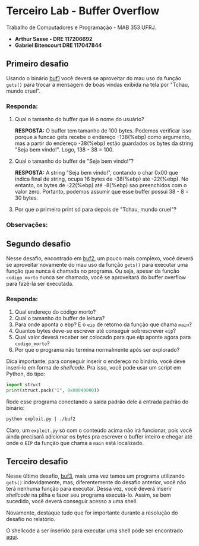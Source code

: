 # Terceiro Lab - Buffer Overflow
Trabalho de Computadores e Programação - MAB 353 UFRJ.
* **Arthur Sasse - DRE 117206692**
* **Gabriel Bitencourt DRE 117047844**

## Primeiro desafio
Usando o binário [buf1](./buf1) você deverá se aproveitar do mau uso da função `gets()` para trocar a mensagem de boas vindas exibida na tela por "Tchau, mundo cruel".

### Responda:
1. Qual o tamanho do buffer que lê o nome do usuário?
   
    **RESPOSTA:** O buffer tem tamanho de 100 bytes. Podemos verificar isso porque a funcao gets recebe o endereço -138(%ebp) como argumento, mas a partir do endereço -38(%ebp) estão guardados os bytes da string "Seja bem vindo!". Logo, 138 - 38 = 100.

2. Qual o tamanho do buffer de "Seja bem vindo!"?
   
   **RESPOSTA:** A string "Seja bem vindo!", contando o char 0x00 que indica final de string, ocupa 16 bytes de -38(%ebp) até -22(%ebp). No entanto, os bytes de -22(%ebp) até -8(%ebp) sao preenchidos com o valor zero. Portanto, podemos assumir que esse buffer possui 38 - 8 = 30 bytes.
   
3. Por que o primeiro print só para depois de "Tchau, mundo cruel"?

### Observações:

## Segundo desafio
Nesse desafio, encontrado em [buf2](./buf2), um pouco mais complexo, você deverá se aproveitar novamente do mau uso da função `gets()` para executar uma função que nunca é chamada no programa. Ou seja, apesar da função `codigo_morto` nunca ser chamada, você se aproveitará do buffer overflow para fazê-la ser executada.

### Responda:
1. Qual endereço do código morto?
2. Qual o tamanho do buffer de leitura?
3. Para onde aponta o ebp? E o `eip` de retorno da função que chama `main`?
4. Quantos bytes deve-se escrever até conseguir sobrescrever `eip`?
5. Qual valor deverá receber ser colocado para que eip aponte agora para `codigo_morto`?
6. Por que o programa não termina normalmente após ser explorado?

Dica importante: para conseguir inserir o endereço no binário, você deve inserí-lo em forma de *shellcode*. Pra isso, você pode usar um script em Python, do tipo:
```python
import struct
print(struct.pack("I", 0x08040000))
```

Rode esse programa conectando a saída padrão dele à entrada padrão do binário:
```bash
python exploit.py | ./buf2
```

Claro, um `exploit.py` só com o conteúdo acima não irá funcionar, pois você ainda precisará adicionar os bytes pra escrever o buffer inteiro e chegar até onde o `EIP` da função que chama a `main` está localizado.

## Terceiro desafio
Nesse último desafio, [buf3](./buf3), mais uma vez temos um programa utilizando `gets()` indevidamente, mas, diferentemente do desafio anterior, você não terá nenhuma função para executar. Dessa vez, você deverá inserir *shellcode* na pilha e fazer seu programa executá-lo. Assim, se bem sucedido, você deverá conseguir acesso a uma shell.

Novamente, destaque tudo que for importante durante a resolução do desafio no relatório.

O shellcode a ser inserido para executar uma shell pode ser encontrado [aqui](http://shell-storm.org/shellcode/).
